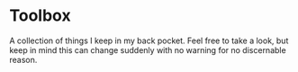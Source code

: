 # Toolbox
A collection of things I keep in my back pocket. Feel free to take a look, but keep in mind this can change suddenly with no warning for no discernable reason.
